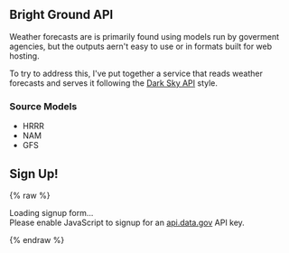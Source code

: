## Bright Ground API

Weather forecasts are is primarily found using models run by goverment agencies, but the outputs aern't easy to use or in formats built for web hosting.

To try to address this, I've put together a service that reads weather forecasts and serves it following the [Dark Sky API](https://darksky.net/dev/docs) style. 

### Source Models 

* HRRR
* NAM
* GFS


## Sign Up!
{% raw %}
<script src="https://brightumbrella2.azurewebsites.net/assets/javascripts/all-3c841d57.js"></script>
 <div id="apidatagov_signup">Loading signup form...</div>
 <script type="text/javascript">
   /* * * CONFIGURATION VARIABLES: EDIT BEFORE PASTING INTO YOUR WEBPAGE * * */
   var apiUmbrellaSignupOptions = {
     // Pick a short, unique name to identify your site, like 'gsa-auctions'
     // in this example.
     registrationSource: 'web',

     // Enter the API key you signed up for and specially configured for this
     // API key signup embed form.
     apiKey: 'fy23AoKihBQLW6YzNbEA4QSVkDAzyeYXarqpGcii',

     // Provide a URL or e-mail address to be used for customer support.
     //
     // The format for e-mail addresses can be given as either
     // 'example@example.com' or 'mailto:example@example.com'.
     contactUrl: 'https://agency.gov/contact',

     // Provide the name of your developer site. This will appear in the
     // subject of the welcome e-mail as "Your {{siteName}} API key".
     siteName: 'Bright Ground API',

     // Provide a sender name for who the welcome email appears from. The
     // actual address will be "noreply@api.data.gov", but this will
     // change the name of the displayed sender in this fashion:
     // "{{emailFromName}} <noreply@api.data.gov>".
     emailFromName: 'mail@alexanderrey.ca',

     // Provide an example URL you want to show to users after they signup.
     // This can be any API endpoint on your server, and you can use the
     // special {{api_key}} variable to automatically substitute in the API
     // key the user just signed up for.
     exampleApiUrl: 'https://api.data.gov/gsa/auctions?api_key={{api_key}}&format=JSON',

     // OPTIONAL: Provide extra content to display on the signup confirmation
     // page. This will be displayed below the user's API key and the example
     // API URL are shown. HTML is allowed. Defaults to ""
     signupConfirmationMessage: 'Success!',

     // OPTIONAL: Set to true to verify the user's e-mail address by only
     // sending them their API key via e-mail, and not displaying it on the
     // signup confirmation web page. Defaults to false.
     verifyEmail: true,

     // OPTIONAL: Set to false to disable sending a welcome e-mail to the
     // user after signing up. Defaults to true.
     // sendWelcomeEmail: false,

     // OPTIONAL: Provide an extra input field to ask for the user's website.
     // Defaults to false.
     // websiteInput: true,

     // OPTIONAL: Provide an extra checkbox asking the user to agree to terms
     // and conditions before signing up. Defaults to false.
     // termsCheckbox: true,

     // OPTIONAL: If the terms & conditions checkbox is enabled, link to this
     // URL for your API's terms & conditions. Defaults to "".
     // termsUrl: "https://agency.gov/api-terms/",
   };

   /* * * DON'T EDIT BELOW THIS LINE * * */
   (function() {
     var apiUmbrella = document.createElement('script'); apiUmbrella.type = 'text/javascript'; apiUmbrella.async = true;
     apiUmbrella.src = 'https://brightumbrella2.azurewebsites.net/assets/javascripts/signup_embed.js';
     (document.getElementsByTagName('head')[0] || document.getElementsByTagName('body')[0]).appendChild(apiUmbrella);
   })();
 </script>
 <noscript>Please enable JavaScript to signup for an <a href="http://api.data.gov/">api.data.gov</a> API key.</noscript>
 
 {% endraw %}